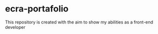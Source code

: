 # ecra-portafolio
This repository is created with the aim to show my abilities as a front-end developer
